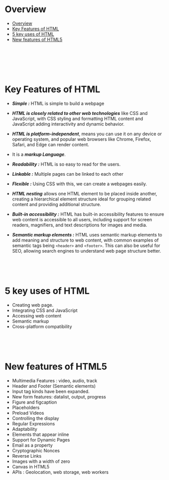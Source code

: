 # Overview

- [Overview](#overview)
- [Key Features of HTML](#key-features-of-html)
- [5 key uses of HTML](#5-key-uses-of-html)
- [New features of HTML5](#new-features-of-html5)

&nbsp;

&nbsp;

&nbsp;

# Key Features of HTML

- **_Simple :_** HTML is simple to build a webpage

- **_HTML is closely related to other web technologies_** like CSS and JavaScript, with CSS styling and formatting HTML content and JavaScript adding interactivity and dynamic behavior.

- **_HTML is platform-independent_**, means you can use it on any device or operating system, and popular web browsers like Chrome, Firefox, Safari, and Edge can render content.

- It is a **_markup Language_**.

- **_Readability :_** HTML is so easy to read for the users.

- **_Linkable :_** Multiple pages can be linked to each other

- **_Flexible :_** Using CSS with this, we can create a webpages easily.

- **_HTML nesting_** allows one HTML element to be placed inside another, creating a hierarchical element structure ideal for grouping related content and providing additional structure.

- **_Built-in accessibility :_** HTML has built-in accessibility features to ensure web content is accessible to all users, including support for screen readers, magnifiers, and text descriptions for images and media.

- **_Semantic markup elements :_** HTML uses semantic markup elements to add meaning and structure to web content, with common examples of semantic tags being `<header>` and `<footer>`. This can also be useful for SEO, allowing search engines to understand web page structure better.

&nbsp;

&nbsp;

# 5 key uses of HTML

- Creating web page.
- Integrating CSS and JavaScript
- Accessing web content
- Semantic markup
- Cross-platform compatibility

&nbsp;

&nbsp;

# New features of HTML5

- Multimedia Features : video, audio, track
- Header and Footer (Semantic elements)
- Input tag kinds have been expanded.
- New form features: datalist, output, progress
- Figure and figcaption
- Placeholders
- Preload Videos
- Controlling the display
- Regular Expressions
- Adaptability
- Elements that appear inline
- Support for Dynamic Pages
- Email as a property
- Cryptographic Nonces
- Reverse Links
- Images with a width of zero
- Canvas in HTML5
- APIs : Geolocation, web storage, web workers

